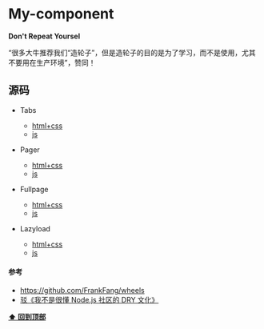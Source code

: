 # My-component

**Don't Repeat Yoursel**

“很多大牛推荐我们“造轮子”，但是造轮子的目的是为了学习，而不是使用，尤其不要用在生产环境”，赞同！

## 源码

- Tabs
  + [html+css](https://github.com/xiaoyueyue165/My-component/blob/master/demos/tabs.html)
  + [js](https://github.com/xiaoyueyue165/My-component/blob/master/build/tabs.js)

- Pager
  + [html+css](https://github.com/xiaoyueyue165/My-component/blob/master/demos/pager.html)
  + [js](https://github.com/xiaoyueyue165/My-component/blob/master/build/pager.js)
- Fullpage 
  + [html+css](https://github.com/xiaoyueyue165/My-component/blob/master/demos/fullpage.html)
  + [js](https://github.com/xiaoyueyue165/My-component/blob/master/build/fullpage.js)
- Lazyload
  + [html+css](https://github.com/xiaoyueyue165/My-component/blob/master/demos/lazyload/index.html)
  + [js](https://github.com/xiaoyueyue165/My-component/blob/master/build/lazyload.js)


#### 参考
- https://github.com/FrankFang/wheels
- [驳《我不是很懂 Node.js 社区的 DRY 文化》](https://segmentfault.com/a/1190000014480379?utm_source=index-hottest)

**[⬆ 回到顶部](#my-component)**

